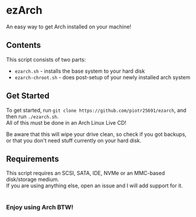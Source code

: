 # ezArch
An easy way to get Arch installed on your machine!

## Contents
This script consists of two parts:
- `ezarch.sh` - installs the base system to your hard disk
- `ezarch-chroot.sh` - does post-setup of your newly installed arch system

## Get Started
To get started, run `git clone https://github.com/piotr25691/ezarch`, and then run `./ezarch.sh`.<br>All of this must be done in an Arch Linux Live CD!

Be aware that this will wipe your drive clean, so check if you got backups, or that you don't need stuff currently on your hard disk.

## Requirements
This script requires an SCSI, SATA, IDE, NVMe or an MMC-based disk/storage medium.<br>If you are using anything else, open an issue and I will add support for it.<br><br>

### Enjoy using Arch BTW!
